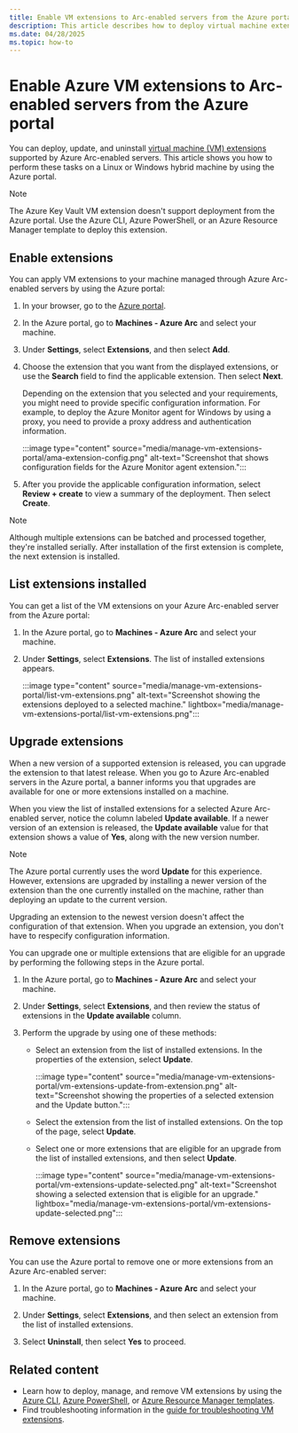 ```yaml
---
title: Enable VM extensions to Arc-enabled servers from the Azure portal
description: This article describes how to deploy virtual machine extensions to Azure Arc-enabled servers running in hybrid cloud environments from the Azure portal.
ms.date: 04/28/2025
ms.topic: how-to
---
```


# Enable Azure VM extensions to Arc-enabled servers from the Azure portal

You can deploy, update, and uninstall [virtual machine (VM) extensions](manage-vm-extensions.md) supported by Azure Arc-enabled servers. This article shows you how to perform these tasks on a Linux or Windows hybrid machine by using the Azure portal.

> [!NOTE]
> The Azure Key Vault VM extension doesn't support deployment from the Azure portal. Use the Azure CLI, Azure PowerShell, or an Azure Resource Manager template to deploy this extension.

## Enable extensions

You can apply VM extensions to your machine managed through Azure Arc-enabled servers by using the Azure portal:

1. In your browser, go to the [Azure portal](https://portal.azure.com).

1. In the Azure portal, go to **Machines - Azure Arc** and select your machine.

1. Under **Settings**, select **Extensions**, and then select **Add**.

1. Choose the extension that you want from the displayed extensions, or use the **Search** field to find the applicable extension. Then select **Next**.

    Depending on the extension that you selected and your requirements, you might need to provide specific configuration information. For example, to deploy the Azure Monitor agent for Windows by using a proxy, you need to provide a proxy address and authentication information.

    :::image type="content" source="media/manage-vm-extensions-portal/ama-extension-config.png" alt-text="Screenshot that shows configuration fields for the Azure Monitor agent extension.":::
  
1. After you provide the applicable configuration information, select **Review + create** to view a summary of the deployment. Then select **Create**.

> [!NOTE]
> Although multiple extensions can be batched and processed together, they're installed serially. After installation of the first extension is complete, the next extension is installed.

## List extensions installed

You can get a list of the VM extensions on your Azure Arc-enabled server from the Azure portal:

1. In the Azure portal, go to **Machines - Azure Arc** and select your machine.

1. Under **Settings**, select **Extensions**. The list of installed extensions appears.

   :::image type="content" source="media/manage-vm-extensions-portal/list-vm-extensions.png" alt-text="Screenshot showing the extensions deployed to a selected machine." lightbox="media/manage-vm-extensions-portal/list-vm-extensions.png":::

## Upgrade extensions

When a new version of a supported extension is released, you can upgrade the extension to that latest release. When you go to Azure Arc-enabled servers in the Azure portal, a banner informs you that upgrades are available for one or more extensions installed on a machine.

When you view the list of installed extensions for a selected Azure Arc-enabled server, notice the column labeled **Update available**. If a newer version of an extension is released, the **Update available** value for that extension shows a value of **Yes**, along with the new version number.

> [!NOTE]
> The Azure portal currently uses the word **Update** for this experience. However, extensions are upgraded by installing a newer version of the extension than the one currently installed on the machine, rather than deploying an update to the current version.

Upgrading an extension to the newest version doesn't affect the configuration of that extension. When you upgrade an extension, you don't have to respecify configuration information.

You can upgrade one or multiple extensions that are eligible for an upgrade by performing the following steps in the Azure portal.

1. In the Azure portal, go to **Machines - Azure Arc** and select your machine.

1. Under **Settings**, select **Extensions**, and then review the status of extensions in the **Update available** column.

1. Perform the upgrade by using one of these methods:

   * Select an extension from the list of installed extensions. In the properties of the extension, select **Update**.

     :::image type="content" source="media/manage-vm-extensions-portal/vm-extensions-update-from-extension.png" alt-text="Screenshot showing the properties of a selected extension and the Update button.":::

   * Select the extension from the list of installed extensions. On the top of the page, select **Update**.

   * Select one or more extensions that are eligible for an upgrade from the list of installed extensions, and then select **Update**.

     :::image type="content" source="media/manage-vm-extensions-portal/vm-extensions-update-selected.png" alt-text="Screenshot showing a selected extension that is eligible for an upgrade." lightbox="media/manage-vm-extensions-portal/vm-extensions-update-selected.png":::

## Remove extensions

You can use the Azure portal to remove one or more extensions from an Azure Arc-enabled server:

1. In the Azure portal, go to **Machines - Azure Arc** and select your machine.

1. Under **Settings**, select **Extensions**, and then select an extension from the list of installed extensions.

1. Select **Uninstall**, then select **Yes** to proceed.

## Related content

* Learn how to deploy, manage, and remove VM extensions by using the [Azure CLI](manage-vm-extensions-cli.md), [Azure PowerShell](manage-vm-extensions-powershell.md), or [Azure Resource Manager templates](manage-vm-extensions-template.md).
* Find troubleshooting information in the [guide for troubleshooting VM extensions](troubleshoot-vm-extensions.md).
